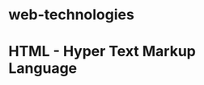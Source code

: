 # web-technologies

# HTML - Hyper Text Markup Language

### <!DOCTYPE html>
### <html>
###     <head>
###         <meta charset="utf-8">
###         <meta http-equiv="X-UA-Compatible" content="IE=edge">
###         <title></title>
###         <meta name="description" content="">
###         <meta name="viewport" content="width=device-width, initial-scale=1">
###         <link rel="stylesheet" href="">
###     </head>
###     <body>
      
        
 ###        <script src="" async defer></script>
###     </body> 
### </html>
